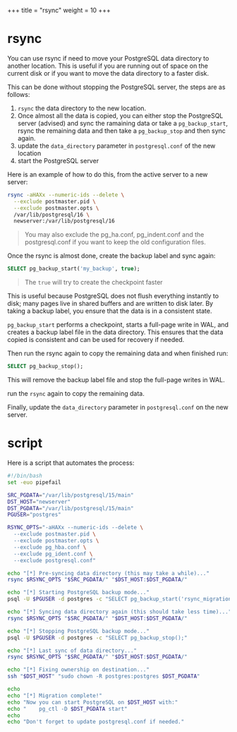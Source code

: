 +++
title = "rsync"
weight = 10
+++

# rsync

You can use rsync if need to move your PostgreSQL data directory to another
location. This is useful if you are running out of space on the current disk or
if you want to move the data directory to a faster disk.

This can be done without stopping the PostgreSQL server, the steps are as
follows:

1. `rsync` the data directory to the new location.
2. Once almost all the data is copied, you can either stop the PostgreSQL server (advised) and sync the ramaining data or take a `pg_backup_start`,  rsync the remaining data and then take a `pg_backup_stop` and then sync again.
3. update the `data_directory` parameter in `postgresql.conf` of the new location
4. start the PostgreSQL server

Here is an example of how to do this, from the active server to a new server:

```bash
rsync -aHAXx --numeric-ids --delete \
  --exclude postmaster.pid \
  --exclude postmaster.opts \
  /var/lib/postgresql/16 \
  newserver:/var/lib/postgresql/16
 ```
> You may also exclude the pg_ha.conf, pg_indent.conf and the postgresql.conf if you want to keep the old configuration files.

Once the rsync is almost done, create the backup label and sync again:

```sql
SELECT pg_backup_start('my_backup', true);
```
> The `true` will try to create the checkpoint faster

This is useful because PostgreSQL does not flush everything instantly to disk; many pages live in shared buffers and are written to disk later. By taking a backup label, you ensure that the data is in a consistent state.

`pg_backup_start` performs a checkpoint, starts a full-page write in WAL, and creates a backup label file in the data directory. This ensures that the data copied is consistent and can be used for recovery if needed.

Then run the rsync again to copy the remaining data and when finished run:

```sql
SELECT pg_backup_stop();
```

This will remove the backup label file and stop the full-page writes in WAL.

run the `rsync` again to copy the remaining data.


Finally, update the `data_directory` parameter in `postgresql.conf` on the new server.

# script

Here is a script that automates the process:

```bash
#!/bin/bash
set -euo pipefail

SRC_PGDATA="/var/lib/postgresql/15/main"
DST_HOST="newserver"
DST_PGDATA="/var/lib/postgresql/15/main"
PGUSER="postgres"

RSYNC_OPTS="-aHAXx --numeric-ids --delete \
  --exclude postmaster.pid \
  --exclude postmaster.opts \
  --exclude pg_hba.conf \
  --exclude pg_ident.conf \
  --exclude postgresql.conf"

echo "[*] Pre-syncing data directory (this may take a while)..."
rsync $RSYNC_OPTS "$SRC_PGDATA/" "$DST_HOST:$DST_PGDATA/"

echo "[*] Starting PostgreSQL backup mode..."
psql -U $PGUSER -d postgres -c "SELECT pg_backup_start('rsync_migration', true);"

echo "[*] Syncing data directory again (this should take less time)..."
rsync $RSYNC_OPTS "$SRC_PGDATA/" "$DST_HOST:$DST_PGDATA/"

echo "[*] Stopping PostgreSQL backup mode..."
psql -U $PGUSER -d postgres -c "SELECT pg_backup_stop();"

echo "[*] Last sync of data directory..."
rsync $RSYNC_OPTS "$SRC_PGDATA/" "$DST_HOST:$DST_PGDATA/"

echo "[*] Fixing ownership on destination..."
ssh "$DST_HOST" "sudo chown -R postgres:postgres $DST_PGDATA"

echo
echo "[*] Migration complete!"
echo "Now you can start PostgreSQL on $DST_HOST with:"
echo "    pg_ctl -D $DST_PGDATA start"
echo
echo "Don't forget to update postgresql.conf if needed."
```

